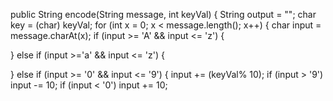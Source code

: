 public String encode(String message, int keyVal) {
String output = "";
char key = (char) keyVal;
for (int x = 0; x < message.length(); x++) {
char input = message.charAt(x);
if (input >= 'A' && input <= 'z')
{

}
else if (input >='a' && input <= 'z')
{

}
else if (input >= '0' && input <= '9')
{
input += (keyVal% 10);
if (input > '9')
input -= 10;
if (input < '0')
input += 10;
